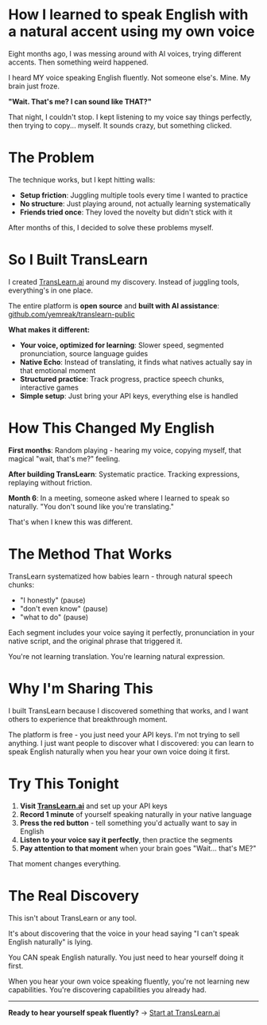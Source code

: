 # How I learned to speak English with a natural accent using my own voice

Eight months ago, I was messing around with AI voices, trying different accents. Then something weird happened.

I heard MY voice speaking English fluently. Not someone else's. Mine. My brain just froze.

**"Wait. That's me? I can sound like THAT?"**

That night, I couldn't stop. I kept listening to my voice say things perfectly, then trying to copy... myself. It sounds crazy, but something clicked.

# The Problem

The technique works, but I kept hitting walls:

- **Setup friction**: Juggling multiple tools every time I wanted to practice
- **No structure**: Just playing around, not actually learning systematically
- **Friends tried once**: They loved the novelty but didn't stick with it

After months of this, I decided to solve these problems myself.

# So I Built TransLearn

I created [TransLearn.ai](https://translearn.ai) around my discovery. Instead of juggling tools, everything's in one place.

The entire platform is **open source** and **built with AI assistance**: [github.com/yemreak/translearn-public](https://github.com/yemreak/translearn-public)

**What makes it different:**

- **Your voice, optimized for learning**: Slower speed, segmented pronunciation, source language guides
- **Native Echo**: Instead of translating, it finds what natives actually say in that emotional moment
- **Structured practice**: Track progress, practice speech chunks, interactive games
- **Simple setup**: Just bring your API keys, everything else is handled

# How This Changed My English

**First months**: Random playing - hearing my voice, copying myself, that magical "wait, that's me?" feeling.

**After building TransLearn**: Systematic practice. Tracking expressions, replaying without friction.

**Month 6**: In a meeting, someone asked where I learned to speak so naturally. "You don't sound like you're translating."

That's when I knew this was different.

# The Method That Works

TransLearn systematized how babies learn - through natural speech chunks:

- "I honestly" (pause)
- "don't even know" (pause)
- "what to do" (pause)

Each segment includes your voice saying it perfectly, pronunciation in your native script, and the original phrase that triggered it.

You're not learning translation. You're learning natural expression.

# Why I'm Sharing This

I built TransLearn because I discovered something that works, and I want others to experience that breakthrough moment.

The platform is free - you just need your API keys. I'm not trying to sell anything. I just want people to discover what I discovered: you can learn to speak English naturally when you hear your own voice doing it first.

# Try This Tonight

1. **Visit [TransLearn.ai](https://translearn.ai)** and set up your API keys
2. **Record 1 minute** of yourself speaking naturally in your native language
3. **Press the red button** - tell something you'd actually want to say in English
4. **Listen to your voice say it perfectly**, then practice the segments
5. **Pay attention to that moment** when your brain goes "Wait... that's ME?"

That moment changes everything.

# The Real Discovery

This isn't about TransLearn or any tool.

It's about discovering that the voice in your head saying "I can't speak English naturally" is lying.

You CAN speak English naturally. You just need to hear yourself doing it first.

When you hear your own voice speaking fluently, you're not learning new capabilities. You're discovering capabilities you already had.

---

**Ready to hear yourself speak fluently?** → [Start at TransLearn.ai](https://translearn.ai)